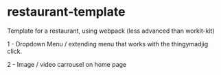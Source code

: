 # restaurant-template

Template for a restaurant, using webpack (less advanced than workit-kit)

1 - Dropdown Menu / extending menu that works with the thingymadjig click.

2 - Image / video carrousel on home page

